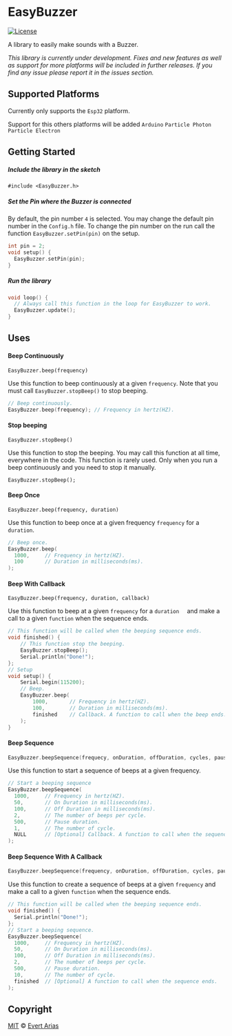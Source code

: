 # EasyBuzzer
[![License](http://img.shields.io/:license-mit-blue.svg)](http://doge.mit-license.org)

A library to easily make sounds with a Buzzer.

*This library is currently under development. Fixes and new features as well as support for more platforms will be included in further releases. If you find any issue please report it in the issues section.*



## Supported Platforms

Currently only supports the `Esp32` platform. 

Support for this others platforms will be added `Arduino`  `Particle Photon`  `Particle Electron`

## Getting Started

##### Include the library in the sketch

`#include <EasyBuzzer.h>`

##### Set the Pin where the Buzzer is connected

By default, the pin number `4` is selected. You may change the default pin number in the `Config.h` file. To change the pin number on the run call the function `EasyBuzzer.setPin(pin)` on the setup.

```c++
int pin = 2;
void setup() {
  EasyBuzzer.setPin(pin);
}
```

##### Run the library

``` c++
void loop() {
  // Always call this function in the loop for EasyBuzzer to work.
  EasyBuzzer.update();
}
```



## Uses

#### Beep Continuously

`EasyBuzzer.beep(frequency)`

Use this function to beep continuously at a given `frequency`. Note that you must call `EasyBuzzer.stopBeep()` to stop beeping.

```c++
// Beep continuously.
EasyBuzzer.beep(frequency);	// Frequency in hertz(HZ).
```


#### Stop beeping

`EasyBuzzer.stopBeep()` 

Use this function to stop the beeping. You may call this function at all time, everywhere in the code. This function is rarely used. Only when you run a beep continuously and you need to stop it manually.

```
EasyBuzzer.stopBeep();
```



#### Beep Once

`EasyBuzzer.beep(frequency, duration)`

Use this function to beep once at a given frequency `frequency` for a `duration`.

```c++
// Beep once.
EasyBuzzer.beep(
  1000,		// Frequency in hertz(HZ).
  100	    // Duration in milliseconds(ms).
);
```


#### Beep With Callback  

`EasyBuzzer.beep(frequency, duration, callback)`

Use this function to beep at a given `frequency` for a `duration  ` and make a call to a given `function` when the sequence ends.

```c++
// This function will be called when the beeping sequence ends.
void finished() {
	// This function stop the beeping.
	EasyBuzzer.stopBeep();
	Serial.println("Done!");
};
// Setup
void setup() {
	Serial.begin(115200);
	// Beep.
	EasyBuzzer.beep(
		1000,		// Frequency in hertz(HZ).
		100,		// Duration in milliseconds(ms).
		finished	// Callback. A function to call when the beep ends.
	);
}
```



#### Beep Sequence 

```c++
EasyBuzzer.beepSequence(frequecy, onDuration, offDuration, cycles, pauseDuration, sequences, callback)
```

Use this function to start a sequence of beeps at a given frequency. 

```c++
// Start a beeping sequence
EasyBuzzer.beepSequence(
  1000,		// Frequency in hertz(HZ).
  50,		// On Duration in milliseconds(ms).
  100,		// Off Duration in milliseconds(ms).
  2,		// The number of beeps per cycle.
  500,		// Pause duration.
  1,      	// The number of cycle.
  NULL		// [Optional] Callback. A function to call when the sequence ends.
);
```



#### Beep Sequence With A Callback

```c++
EasyBuzzer.beepSequence(frequency, onDuration, offDuration, cycles, pauseDuration, sequences, callback)
```

Use this function to create a sequence of beeps at a given `frequency` and make a call to a given `function` when the sequence ends.

```c++
// This function will be called when the beeping sequence ends.
void finished() {
  Serial.println("Done!");
};
// Start a beeping sequence.
EasyBuzzer.beepSequence(
  1000,		// Frequency in hertz(HZ).
  50,		// On Duration in milliseconds(ms).
  100,		// Off Duration in milliseconds(ms).
  2,		// The number of beeps per cycle.
  500,		// Pause duration.
  10,		// The number of cycle.
  finished	// [Optional] A function to call when the sequence ends.
);
```



## Copyright

[MIT](../LICENSE.md) © [Evert Arias](https://evert.ariascode.com/about)
